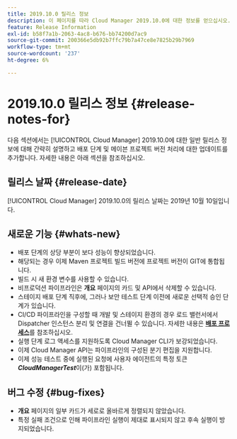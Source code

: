 ```yaml
---
title: 2019.10.0 릴리스 정보
description: 이 페이지를 따라 Cloud Manager 2019.10.0에 대한 정보를 얻으십시오.
feature: Release Information
exl-id: b58f7a1b-2063-4ac8-b676-bb74200d7ac9
source-git-commit: 200366e5db92b7ffc79b7a47ce8e7825b29b7969
workflow-type: tm+mt
source-wordcount: '237'
ht-degree: 6%

---
```


# 2019.10.0 릴리스 정보 {#release-notes-for}

다음 섹션에서는 [!UICONTROL Cloud Manager] 2019.10.0에 대한 일반 릴리스 정보에 대해 간략히 설명하고 배포 단계 및 메이븐 프로젝트 버전 처리에 대한 업데이트를 추가합니다.
자세한 내용은 아래 섹션을 참조하십시오.

## 릴리스 날짜 {#release-date}

[!UICONTROL Cloud Manager] 2019.10.0의 릴리스 날짜는 2019년 10월 10일입니다.

## 새로운 기능 {#whats-new}

* 배포 단계의 상당 부분이 보다 성능이 향상되었습니다.
* 해당되는 경우 이제 Maven 프로젝트 빌드 버전에 프로젝트 버전이 GIT에 통합됩니다.
* 빌드 시 새 환경 변수를 사용할 수 있습니다.
* 비프로덕션 파이프라인은 **개요** 페이지의 카드 및 API에서 삭제할 수 있습니다.
* 스테이지 배포 단계 직후에, 그러나 보안 테스트 단계 이전에 새로운 선택적 승인 단계가 있습니다.
* CI/CD 파이프라인을 구성할 때 개발 및 스테이지 환경의 경우 로드 밸런서에서 Dispatcher 인스턴스 분리 및 연결을 건너뛸 수 있습니다.
자세한 내용은 **[배포 프로세스](/help/using/code-deployment.md)**&#x200B;를 참조하십시오.
* 실행 단계 로그 액세스를 지원하도록 Cloud Manager CLI가 보강되었습니다.
* 이제 Cloud Manager API는 파이프라인의 구성된 분기 편집을 지원합니다.
* 이제 성능 테스트 중에 실행된 요청에 사용자 에이전트의 특정 토큰 ***CloudManagerTest***&#x200B;이(가) 포함됩니다.

## 버그 수정 {#bug-fixes}

* **개요** 페이지의 일부 카드가 세로로 올바르게 정렬되지 않았습니다.
* 특정 실패 조건으로 인해 파이프라인 실행이 제대로 표시되지 않고 후속 실행이 방지되었습니다.
